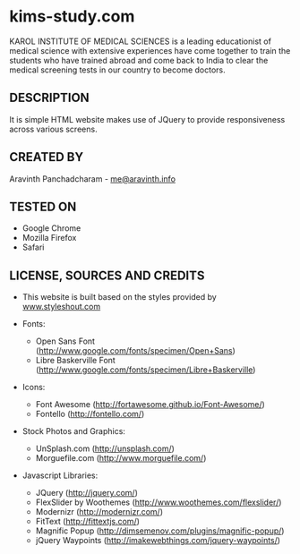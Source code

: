 kims-study.com
==================================================================
KAROL INSTITUTE OF MEDICAL SCIENCES is a leading educationist of medical science with extensive
experiences have come together to train the students who have trained abroad and come back to India
to clear the medical screening tests in our country to become doctors.

DESCRIPTION
--------------------------------------
It is simple HTML website makes use of JQuery to provide responsiveness across various screens.


CREATED BY
--------------------------------------
Aravinth Panchadcharam - <me@aravinth.info>


TESTED ON
--------------------------------------
- Google Chrome
- Mozilla Firefox
- Safari


LICENSE, SOURCES AND CREDITS
--------------------------------------
- This website is built based on the styles provided by www.styleshout.com

- Fonts:
	- Open Sans Font (http://www.google.com/fonts/specimen/Open+Sans)
	- Libre Baskerville Font (http://www.google.com/fonts/specimen/Libre+Baskerville)

- Icons:
	- Font Awesome (http://fortawesome.github.io/Font-Awesome/)
	- Fontello (http://fontello.com/)

- Stock Photos and Graphics:
	- UnSplash.com (http://unsplash.com/)
	- Morguefile.com (http://www.morguefile.com/)

- Javascript Libraries:
	- JQuery (http://jquery.com/)
	- FlexSlider by Woothemes (http://www.woothemes.com/flexslider/)
	- Modernizr (http://modernizr.com/)
	- FitText (http://fittextjs.com/)
	- Magnific Popup (http://dimsemenov.com/plugins/magnific-popup/)
	- jQuery Waypoints (http://imakewebthings.com/jquery-waypoints/)
